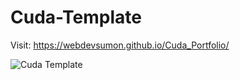 # Cuda-Template
Visit: https://webdevsumon.github.io/Cuda_Portfolio/


![Cuda Template](https://user-images.githubusercontent.com/56197895/75891608-3788c800-5e5a-11ea-89df-8d9339340465.jpg)
